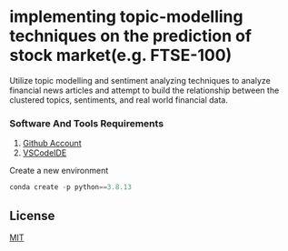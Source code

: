 # implementing topic-modelling techniques on the prediction of stock market(e.g. FTSE-100)

Utilize topic modelling and sentiment analyzing techniques to analyze financial news articles and attempt to build the relationship between the clustered topics, sentiments, and real world financial data.

### Software And Tools Requirements

1. [Github Account](https://github.com)
2. [VSCodeIDE](https://code.visualstudio.com)

Create a new environment

```python
conda create -p python==3.8.13
```





## License
[MIT]((https://choosealicense.com/licenses/mit/))